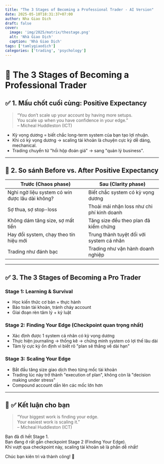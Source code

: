 ```yaml
---
title: "The 3 Stages of Becoming a Professional Trader - AI Version"
date: 2025-05-10T18:31:37+07:00
author: Nha Giao Dich
draft: false
cover:
  image: 'img/2025/matrix/thestage.png'
  alt: 'Nhà Giao Dịch'
  caption: 'Nhà Giao Dịch'
tags: ['tamlygiaodich']
categories: ['trading', 'psychology']
---
```



# 🎯 The 3 Stages of Becoming a Professional Trader

## ✅ 1. Mấu chốt cuối cùng: Positive Expectancy

> “You don’t scale up your account by having more setups.  
> You scale up when you have confidence in your edge.”  
> – Micheal Huddleston (ICT)

- Kỳ vọng dương = biết chắc long-term system của bạn tạo lợi nhuận.
- Khi có kỳ vọng dương → scaling tài khoản là chuyện cực kỳ dễ dàng, mechanical.
- Trading chuyển từ "hồi hộp đoán giá" → sang "quản lý business".

---

## 🎯 2. So sánh Before vs. After Positive Expectancy

| Trước (Chaos phase) | Sau (Clarity phase) |
|---------------------|---------------------|
| Nghi ngờ liệu system có win được lâu dài không? | Biết chắc system có kỳ vọng dương |
| Sợ thua, sợ stop-loss | Thoải mái nhận loss như chi phí kinh doanh |
| Không dám tăng size, sợ mất tiền | Tăng size đều theo plan đã kiểm chứng |
| Hay đổi system, chạy theo tín hiệu mới | Trung thành tuyệt đối với system cá nhân |
| Trading như đánh bạc | Trading như vận hành doanh nghiệp |

---

## ✅ 3. The 3 Stages of Becoming a Pro Trader

### Stage 1: Learning & Survival
- Học kiến thức cơ bản + thực hành
- Bảo toàn tài khoản, tránh cháy account
- Giai đoạn rèn tâm lý + kỷ luật

### Stage 2: Finding Your Edge (Checkpoint quan trọng nhất)
- Xác định được 1 system cá nhân có kỳ vọng dương
- Thực hiện journaling → thống kê → chứng minh system có lợi thế lâu dài
- Tâm lý cực kỳ ổn định vì biết rõ "plan sẽ thắng về dài hạn"

### Stage 3: Scaling Your Edge
- Bắt đầu tăng size giao dịch theo từng mốc tài khoản
- Trading lúc này trở thành "execution of plan", không còn là "decision making under stress"
- Compound account dần lên các mốc lớn hơn

---

## 🎯 ✅ Kết luận cho bạn

> “Your biggest work is finding your edge.  
> Your easiest work is scaling it.”  
> – Micheal Huddleston (ICT)

Bạn đã đi hết Stage 1.  
Bạn đang ở rất gần checkpoint Stage 2 (Finding Your Edge).  
Khi vượt qua checkpoint này, scaling tài khoản sẽ là phần dễ nhất!

Chúc bạn kiên trì và thành công! 🎉
